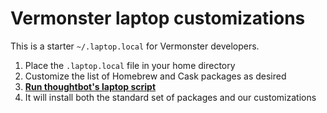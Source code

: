 # Vermonster laptop customizations

This is a starter `~/.laptop.local` for Vermonster developers.

1. Place the `.laptop.local` file in your home directory
2. Customize the list of Homebrew and Cask packages as desired
3. **[Run thoughtbot's laptop script][laptop]**
4. It will install both the standard set of packages and our customizations

[laptop]: https://github.com/thoughtbot/laptop#install
